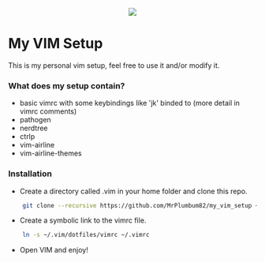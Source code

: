 <p align="center">
  <img src="https://cloud.githubusercontent.com/assets/11234396/18296957/ad2a37fa-74c6-11e6-9041-3711078c8645.png"/>
</p>

# My VIM Setup

This is my personal vim setup, feel free to use it and/or modify it.

### What does my setup contain?

* basic vimrc with some keybindings like 'jk' binded to <Esc> (more detail in vimrc comments)
* pathogen
* nerdtree
* ctrlp
* vim-airline
* vim-airline-themes

### Installation

* Create a directory called .vim in your home folder and clone this repo.
```bash
	git clone --recursive https://github.com/MrPlumbum82/my_vim_setup ~/.vim
```

* Create a symbolic link to the vimrc file.
```bash
    ln -s ~/.vim/dotfiles/vimrc ~/.vimrc
```

* Open VIM and enjoy!


